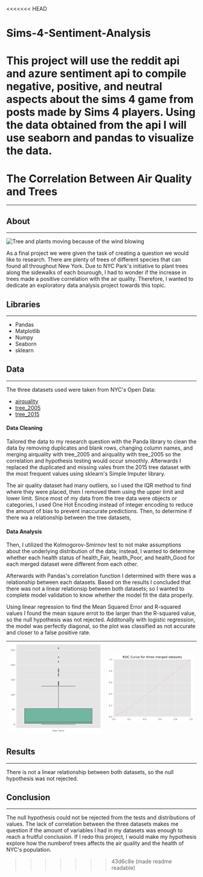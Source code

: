 <<<<<<< HEAD
# Sims-4-Sentiment-Analysis
This project will use the reddit api and azure sentiment api to compile negative, positive, and neutral aspects about the sims 4 game from posts made by Sims 4 players. Using the data obtained from the api I will use seaborn and pandas to visualize the data.
=======
# The Correlation Between Air Quality and Trees

---

## About

---

![Tree and plants moving because of the wind blowing](https://www.treehugger.com/thmb/6T9KbIU8Yn4dCyOCd3QQjA1hgIM=/1500x0/filters:no_upscale():max_bytes(150000):strip_icc()/Lead-8ba060bb458d4011a5547edd2ed659c3.jpg)

As a final project we were given the task of creating a question we would like to research. There are plenty of trees of different species that can found all throughout New York. Due to NYC Park's initiative to plant trees along the sidewalks of each bourough, I had to wonder if the increase in trees made a positive correlation with the air quality. Therefore, I wanted to dedicate an exploratory data analysis project towards this topic.

## Libraries

---

* Pandas
* Matplotlib
* Numpy
* Seaborn
* sklearn

## Data

---

The three datasets used were taken from NYC's Open Data:

* [airquality](https://data.cityofnewyork.us/Environment/Air-Quality/c3uy-2p5r/about_data)
* [tree_2005](https://data.cityofnewyork.us/Environment/2005-Street-Tree-Census/29bw-z7pj/about_data)
* [tree_2015](https://data.cityofnewyork.us/Environment/2015-Street-Tree-Census-Tree-Data/uvpi-gqnh/about_data)

#### Data Cleaning

Tailored the data to my research question with the Panda library to clean the data by removing duplicates and blank rows, changing column names, and merging airquality with tree_2005 and airquality with tree_2005 so the correlation and hypothesis testing would occur smoothly. Afterwards I replaced the duplicated and missing vales from the 2015 tree dataset with the most frequent values using sklearn's Simple Imputer library.

The air quality dataset had many outliers, so I used the IQR method to find where they were placed, then I removed them using the upper limit and lower limit. Since most of my data from the tree data were objects or categories, I used One Hot Encoding instead of integer encoding to reduce the amount of bias to prevent inaccurate predictions. Then, to determine if there wa a relationship between the tree datasets,

#### Data Analysis

Then, I utilized the Kolmogorov-Smirnov test to not make assumptions about the underlying distribution of the data; instead, I wanted to determine whether each health status of health_Fair, health_Poor, and health_Good for each merged dataset were different from each other.

Afterwards with Pandas's correlation function I determined with there was a relationship between each datasets. Based on the results I concluded that there was not a linear relationsip between both datasets; so I wanted to complete model validation to know whether the model fit the data properly.

Using linear regression to find the Mean Squared Error and R-squared values I found the mean sqaure errot to tbe larger than the R-squared value, so the null hypothesis was not rejected. Additonally with logistic regression, the model was perfectly diagonal, so the plot was classified as not accurate and closer to a false positive rate.

| ![1758745558314](image/README/1758745558314.png) | ![1758745566108](image/README/1758745566108.png) |
| ---------------------------------------------- | ---------------------------------------------- |

## Results

---

There is not a linear relationship between both datasets, so the null hypothesis was not rejected.

## Conclusion

---

The null hypothesis could not be rejected from the tests and distributions of values. The lack of correlation between the three datasets makes me question if the amount of variables I had in my datasets was enough to reach a fruitful conclusion. If I redo this project, I would make my hypothesis explore how the numberof trees affects the air quality and the health of NYC's population.
>>>>>>> 43d6c8e (made readme readable)
